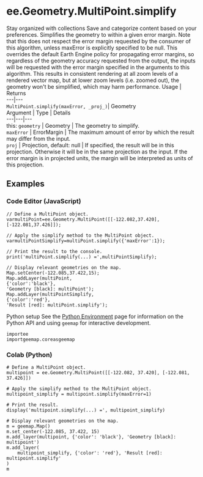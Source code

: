  
#  ee.Geometry.MultiPoint.simplify
Stay organized with collections  Save and categorize content based on your preferences. 
Simplifies the geometry to within a given error margin. Note that this does not respect the error margin requested by the consumer of this algorithm, unless maxError is explicitly specified to be null.
This overrides the default Earth Engine policy for propagating error margins, so regardless of the geometry accuracy requested from the output, the inputs will be requested with the error margin specified in the arguments to this algorithm. This results in consistent rendering at all zoom levels of a rendered vector map, but at lower zoom levels (i.e. zoomed out), the geometry won't be simplified, which may harm performance.
Usage | Returns  
---|---  
`MultiPoint.simplify(maxError, _proj_)`|  Geometry  
Argument | Type | Details  
---|---|---  
this: `geometry` | Geometry | The geometry to simplify.  
`maxError` | ErrorMargin | The maximum amount of error by which the result may differ from the input.  
`proj` | Projection, default: null | If specified, the result will be in this projection. Otherwise it will be in the same projection as the input. If the error margin is in projected units, the margin will be interpreted as units of this projection.  
## Examples
### Code Editor (JavaScript)
```
// Define a MultiPoint object.
varmultiPoint=ee.Geometry.MultiPoint([[-122.082,37.420],[-122.081,37.426]]);

// Apply the simplify method to the MultiPoint object.
varmultiPointSimplify=multiPoint.simplify({'maxError':1});

// Print the result to the console.
print('multiPoint.simplify(...) =',multiPointSimplify);

// Display relevant geometries on the map.
Map.setCenter(-122.085,37.422,15);
Map.addLayer(multiPoint,
{'color':'black'},
'Geometry [black]: multiPoint');
Map.addLayer(multiPointSimplify,
{'color':'red'},
'Result [red]: multiPoint.simplify');
```

Python setup
See the [ Python Environment](https://developers.google.com/earth-engine/guides/python_install) page for information on the Python API and using `geemap` for interactive development.
```
importee
importgeemap.coreasgeemap
```

### Colab (Python)
```
# Define a MultiPoint object.
multipoint = ee.Geometry.MultiPoint([[-122.082, 37.420], [-122.081, 37.426]])

# Apply the simplify method to the MultiPoint object.
multipoint_simplify = multipoint.simplify(maxError=1)

# Print the result.
display('multipoint.simplify(...) =', multipoint_simplify)

# Display relevant geometries on the map.
m = geemap.Map()
m.set_center(-122.085, 37.422, 15)
m.add_layer(multipoint, {'color': 'black'}, 'Geometry [black]: multipoint')
m.add_layer(
    multipoint_simplify, {'color': 'red'}, 'Result [red]: multipoint.simplify'
)
m
```

